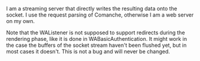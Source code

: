I am a streaming server that directly writes the resulting data onto the socket. I use the request parsing of Comanche, otherwise I am a web server on my own.

Note that the WAListener is not supposed to support redirects during the rendering phase, like it is done in WABasicAuthentication. It might work in the case the buffers of the socket stream haven't been flushed yet, but in most cases it doesn't. This is not a bug and will never be changed.